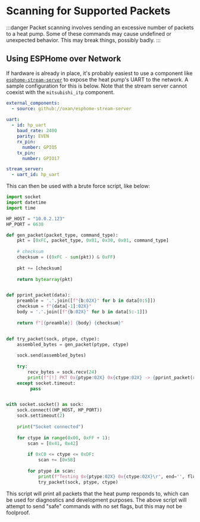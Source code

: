 # Scanning for Supported Packets

:::danger
Packet scanning involves sending an excessive number of packets to a heat pump. Some of these commands may cause
undefined or unexpected behavior. This may break things, possibly badly.
:::

## Using ESPHome over Network

If hardware is already in place, it's probably easiest to use a component like 
[`esphome-stream-server`](https://github.com/oxan/esphome-stream-server) to expose the heat pump's UART to the network.
A sample configuration for this is below. Note that the stream server cannot coexist with the `mitsubishi_itp` 
component.

```yaml
external_components:
  - source: github://oxan/esphome-stream-server
    
uart:
  - id: hp_uart
    baud_rate: 2400
    parity: EVEN
    rx_pin:
      number: GPIO5
    tx_pin:
      number: GPIO17

stream_server:
  - uart_id: hp_uart
```

This can then be used with a brute force script, like below:

```python
import socket
import datetime
import time

HP_HOST = "10.0.2.123"
HP_PORT = 6638

def gen_packet(packet_type, command_type):
    pkt = [0xFC, packet_type, 0x01, 0x30, 0x01, command_type]
    
    # checksum
    checksum = ((0xFC - sum(pkt)) & 0xFF)
    
    pkt += [checksum]
    
    return bytearray(pkt)


def pprint_packet(data):
    preamble = '.'.join([f"{b:02X}" for b in data[0:5]])
    checksum = f"{data[-1]:02X}"
    body = '.'.join([f"{b:02X}" for b in data[5:-1]])
    
    return f"[{preamble}] {body} {checksum}"


def try_packet(sock, ptype, ctype):
    assembled_bytes = gen_packet(ptype, ctype)
    
    sock.send(assembled_bytes)
    
    try:
        recv_bytes = sock.recv(24)
        print(f"[!] PKT 0x{ptype:02X} 0x{ctype:02X} -> {pprint_packet(recv_bytes)}")
    except socket.timeout:
         pass


with socket.socket() as sock:
    sock.connect((HP_HOST, HP_PORT))
    sock.settimeout(2)    
    
    print("Socket connected")
    
    for ctype in range(0x00, 0xFF + 1):
        scan = [0x41, 0x42]
        
        if 0xC0 <= ctype <= 0xDF:
            scan += [0x5B]
        
        for ptype in scan:
            print(f"Testing 0x{ptype:02X} 0x{ctype:02X}\r", end='', flush=True)
            try_packet(sock, ptype, ctype)
```

This script will print all packets that the heat pump responds to, which can be used for diagnostics and development
purposes. The above script will attempt to send "safe" commands with no set flags, but this may not be foolproof.
